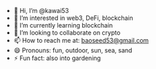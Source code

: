 - 👋 Hi, I’m @kawai53
- 👀 I’m interested in web3, DeFi, blockchain
- 🌱 I’m currently learning blockchain
- 💞️ I’m looking to collaborate on crypto
- 📫 How to reach me at: baoseed53@gmail.com 
- 😄 Pronouns: fun, outdoor, sun, sea, sand
- ⚡ Fun fact: also into gardening

<!---
kawai53/kawai53 is a ✨ special ✨ repository because its `README.md` (this file) appears on your GitHub profile.
You can click the Preview link to take a look at your changes.
--->
